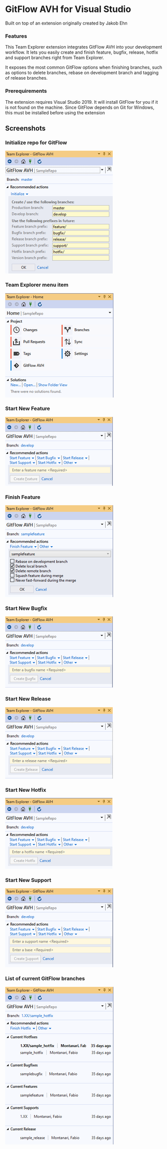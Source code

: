 # GitFlow AVH for Visual Studio

Built on top of an extension originally created by Jakob Ehn

### Features 
This Team Explorer extension integrates GitFlow AVH into your development workflow. It lets you easily create and finish feature, bugfix, release, hotfix and support branches right from Team Explorer. 

It exposes the most common GitFlow options when finishing branches, such as options to delete branches, rebase on development branch and tagging of release branches.
 

### Prerequirements
The extension requires Visual Studio 2019. It will install GitFlow for you if it is not found on the machine. Since GitFlow depends on Git for Windows, this must be installed before using the extension 
 

## Screenshots

### Initialize repo for GitFlow

![Initialize](Images/init.png)

### Team Explorer menu item

![Initialize](Images/team_explorer.png)

### Start New Feature

![Start feature](Images/start_feature.png)

### Finish Feature

![Finish feature](Images/finish_feature.png)

### Start New Bugfix

![Start feature](Images/start_bugfix.png)

### Start New Release

![Start feature](Images/start_release.png)

### Start New Hotfix

![Start feature](Images/start_hotfix.png)

### Start New Support

![Start feature](Images/start_support.png)

### List of current GitFlow branches

![List features](Images/current_branches.png)


